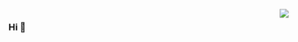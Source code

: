 <img align="right" src="https://github-readme-stats.vercel.app/api?username=zhangzhiao&show_icons=true&icon_color=AFEEEE&text_color=4169E1&bg_color=ffffff&hide_title=true" />

### Hi 👋


